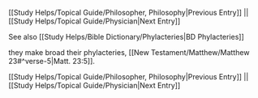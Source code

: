 [[Study Helps/Topical Guide/Philosopher, Philosophy|Previous Entry]]  ||  [[Study Helps/Topical Guide/Physician|Next Entry]]

 See also [[Study Helps/Bible Dictionary/Phylacteries|BD Phylacteries]]

 they make broad their phylacteries, [[New Testament/Matthew/Matthew 23#^verse-5|Matt. 23:5]].

[[Study Helps/Topical Guide/Philosopher, Philosophy|Previous Entry]]  ||  [[Study Helps/Topical Guide/Physician|Next Entry]]